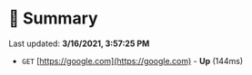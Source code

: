 # 📖 Summary
Last updated: **3/16/2021, 3:57:25 PM**

- `GET` [https://google.com](https://google.com) - **Up** (144ms)
